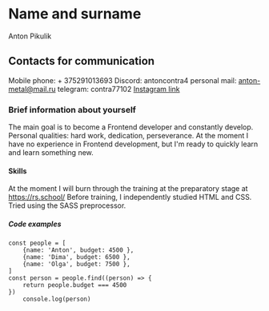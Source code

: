 # Name and surname
Anton Pikulik
## Contacts for communication
Mobile phone: + 375291013693
Discord: antoncontra4
personal mail: anton-metal@mail.ru
telegram: contra77102
[Instagram link](https://www.instagram.com/contra77102/)
### Brief information about yourself
The main goal is to become a Frontend developer and constantly develop.
Personal qualities: hard work, dedication, perseverance.
At the moment I have no experience in Frontend development, but I'm ready to quickly learn and learn something new.
#### Skills
At the moment I will burn through the training at the preparatory stage at https://rs.school/
Before training, I independently studied HTML and CSS. Tried using the SASS preprocessor.
##### Code examples
```
const people = [
	{name: 'Anton', budget: 4500 },
	{name: 'Dima', budget: 6500 },	
	{name: 'Olga', budget: 7500 },
]
const person = people.find((person) => {
	return people.budget === 4500
})
	console.log(person)

```
